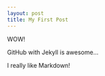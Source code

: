 ```yaml
---
layout: post
title: My First Post
---
```

WOW!

GitHub with Jekyll is awesome... 

I really like Markdown!
